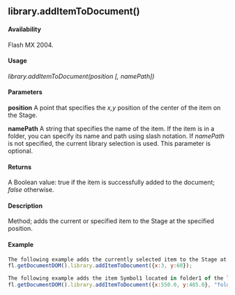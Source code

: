 ## library.addItemToDocument()

#### Availability

Flash MX 2004.

#### Usage

*library.addItemToDocument(position [, namePath])*

#### Parameters

**position** A point that specifies the *x,y* position of the center of the item on the Stage.

**namePath** A string that specifies the name of the item. If the item is in a folder, you can specify its name and path using slash notation. If *namePath* is not specified, the current library selection is used. This parameter is optional.

#### Returns

A Boolean value: true if the item is successfully added to the document; *false* otherwise.

#### Description

Method; adds the current or specified item to the Stage at the specified position.

#### Example

```javascript
The following example adds the currently selected item to the Stage at the (3, 60) position:
fl.getDocumentDOM().library.addItemToDocument({x:3, y:60});

The following example adds the item Symbol1 located in folder1 of the library to the Stage at the (550, 485) position:
fl.getDocumentDOM().library.addItemToDocument({x:550.0, y:485.0}, "folder1/Symbol1");

```